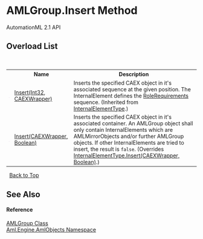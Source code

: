 # AMLGroup.Insert Method 
AutomationML 2.1 API 


## Overload List
&nbsp;<table><tr><th></th><th>Name</th><th>Description</th></tr><tr><td>![Public method](media/pubmethod.gif "Public method")</td><td><a href="M_Aml_Engine_CAEX_InternalElementType_Insert_1">Insert(Int32, CAEXWrapper)</a></td><td>
Inserts the specified CAEX object in it's associated sequence at the given position. The InternalElement defines the <a href="P_Aml_Engine_CAEX_InternalElementType_RoleRequirements">RoleRequirements</a> sequence.
 (Inherited from <a href="T_Aml_Engine_CAEX_InternalElementType">InternalElementType</a>.)</td></tr><tr><td>![Public method](media/pubmethod.gif "Public method")</td><td><a href="M_Aml_Engine_AmlObjects_AMLGroup_Insert">Insert(CAEXWrapper, Boolean)</a></td><td>
Inserts the specified CAEX object in it's associated container. An AMLGroup object shall only contain InternalElements which are AMLMirrorObjects and/or further AMLGroup objects. If other InternalElements are tried to insert, the result is `false`.
 (Overrides <a href="M_Aml_Engine_CAEX_InternalElementType_Insert">InternalElementType.Insert(CAEXWrapper, Boolean)</a>.)</td></tr></table>&nbsp;
<a href="#amlgroup.insert-method">Back to Top</a>

## See Also


#### Reference
<a href="T_Aml_Engine_AmlObjects_AMLGroup">AMLGroup Class</a><br /><a href="N_Aml_Engine_AmlObjects">Aml.Engine.AmlObjects Namespace</a><br />